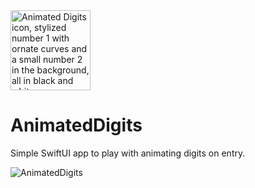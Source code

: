 <img width="128" alt="Animated Digits icon, stylized number 1 with ornate curves and a small number 2 in the background, all in black and white" src="https://github.com/bikrrr/AnimatedDigits/assets/2607653/161654aa-1b12-4f7b-997c-1f4fe13badb8">

# AnimatedDigits
Simple SwiftUI app to play with animating digits on entry.

![AnimatedDigits](https://github.com/bikrrr/AnimatedDigits/assets/2607653/97ea7038-a3d5-46d1-93cb-b78b42094d74)
